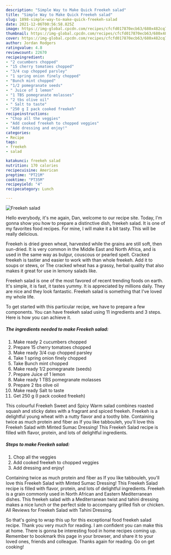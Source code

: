 ```yaml
---
description: "Simple Way to Make Quick Freekeh salad"
title: "Simple Way to Make Quick Freekeh salad"
slug: 1898-simple-way-to-make-quick-freekeh-salad
date: 2021-12-06T00:56:58.825Z
image: https://img-global.cpcdn.com/recipes/cfcfd017870ecb63/680x482cq70/freekeh-salad-recipe-main-photo.jpg
thumbnail: https://img-global.cpcdn.com/recipes/cfcfd017870ecb63/680x482cq70/freekeh-salad-recipe-main-photo.jpg
cover: https://img-global.cpcdn.com/recipes/cfcfd017870ecb63/680x482cq70/freekeh-salad-recipe-main-photo.jpg
author: Jordan Rodgers
ratingvalue: 4.8
reviewcount: 22670
recipeingredient:
- "2 cucumbers chopped"
- "15 cherry tomatoes chopped"
- "3/4 cup chopped parsley"
- "1 spring onion finely chopped"
- "Bunch mint chopped"
- "1/2 pomegranate seeds"
- " Juice of 1 lemon"
- "1 TBS pomegranate molasses"
- "2 tbs olive oil"
- " Salt to taste"
- "250 g I pack cooked freekeh"
recipeinstructions:
- "Chop all the veggies"
- "Add cooked freekeh to chopped veggies"
- "Add dressing and enjoy!"
categories:
- Recipe
tags:
- freekeh
- salad

katakunci: freekeh salad 
nutrition: 170 calories
recipecuisine: American
preptime: "PT21M"
cooktime: "PT35M"
recipeyield: "4"
recipecategory: Lunch

---
```



![Freekeh salad](https://img-global.cpcdn.com/recipes/cfcfd017870ecb63/680x482cq70/freekeh-salad-recipe-main-photo.jpg)

Hello everybody, it's me again, Dan, welcome to our recipe site. Today, I'm gonna show you how to prepare a distinctive dish, freekeh salad. It is one of my favorites food recipes. For mine, I will make it a bit tasty. This will be really delicious.

Freekeh is dried green wheat, harvested while the grains are still soft, then sun-dried. It is very common in the Middle East and North Africa, and is used in the same way as bulgur, couscous or pearled spelt. Cracked freekeh is tastier and easier to work with than whole freekeh. Add it to soups or stews, or The cracked wheat has a grassy, herbal quality that also makes it great for use in lemony salads like.

Freekeh salad is one of the most favored of recent trending foods on earth. It's simple, it is fast, it tastes yummy. It is appreciated by millions daily. They are nice and they look fantastic. Freekeh salad is something that I've loved my whole life.


To get started with this particular recipe, we have to prepare a few components. You can have freekeh salad using 11 ingredients and 3 steps. Here is how you can achieve it.

<!--inarticleads1-->

##### The ingredients needed to make Freekeh salad:

1. Make ready 2 cucumbers chopped
1. Prepare 15 cherry tomatoes chopped
1. Make ready 3/4 cup chopped parsley
1. Take 1 spring onion finely chopped
1. Take Bunch mint chopped
1. Make ready 1/2 pomegranate (seeds)
1. Prepare  Juice of 1 lemon
1. Make ready 1 TBS pomegranate molasses
1. Prepare 2 tbs olive oil
1. Make ready  Salt to taste
1. Get 250 g (I pack cooked freekeh)


This colourful Freekeh Sweet and Spicy Warm salad combines roasted squash and sticky dates with a fragrant and spiced freekeh. Freekeh is a delightful young wheat with a nutty flavor and a toothy bite. Containing twice as much protein and fiber as If you like tabbouleh, you'll love this Freekeh Salad with Minted Sumac Dressing! This Freekeh Salad recipe is filled with flavor, protein, and lots of delightful ingredients. 

<!--inarticleads2-->

##### Steps to make Freekeh salad:

1. Chop all the veggies
1. Add cooked freekeh to chopped veggies
1. Add dressing and enjoy!


Containing twice as much protein and fiber as If you like tabbouleh, you'll love this Freekeh Salad with Minted Sumac Dressing! This Freekeh Salad recipe is filled with flavor, protein, and lots of delightful ingredients. Freekeh is a grain commonly used in North African and Eastern Mediterranean dishes. This freekeh salad with a Mediterranean twist and tahini dressing makes a nice lunch or the perfect side to accompany grilled fish or chicken. All Reviews for Freekeh Salad with Tahini Dressing. 

So that's going to wrap this up for this exceptional food freekeh salad recipe. Thank you very much for reading. I am confident you can make this at home. There is gonna be interesting food in home recipes coming up. Remember to bookmark this page in your browser, and share it to your loved ones, friends and colleague. Thanks again for reading. Go on get cooking!
